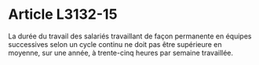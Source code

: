 # Article L3132-15

La durée du travail des salariés travaillant de façon permanente en équipes successives selon un cycle continu ne doit pas être supérieure en moyenne, sur une année, à trente-cinq heures par semaine travaillée.